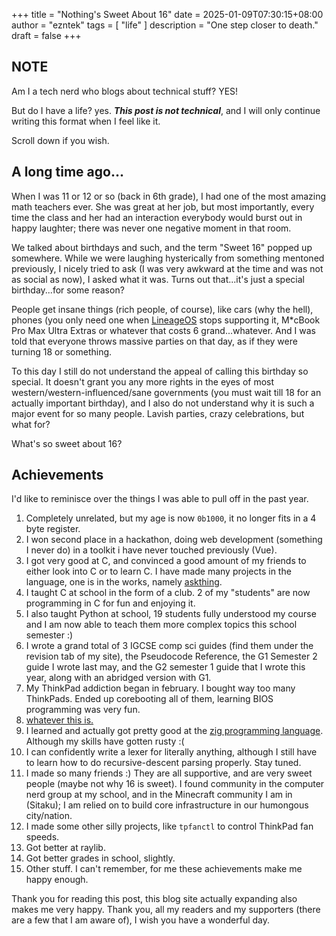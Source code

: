 +++
title = "Nothing's Sweet About 16"
date = 2025-01-09T07:30:15+08:00
author = "ezntek"
tags = [ "life" ]
description = "One step closer to death."
draft = false
+++

## NOTE

Am I a tech nerd who blogs about technical stuff? YES! 

But do I have a life? yes. ***This post is not technical***, and I will only continue writing this format when I feel like it.

Scroll down if you wish.

## A long time ago...

When I was 11 or 12 or so (back in 6th grade), I had one of the most amazing math teachers ever. She was great at her job, but most importantly, every time the class and her had an interaction everybody would burst out in happy laughter; there was never one negative moment in that room. 

We talked about birthdays and such, and the term "Sweet 16" popped up somewhere. While we were laughing hysterically from something mentoned previously, I nicely tried to ask (I was very awkward at the time and was not as social as now), I asked what it was. Turns out that...it's just a special birthday...for some reason?

People get insane things (rich people, of course), like cars (why the hell), phones (you only need one when [LineageOS](https://lineageos.org) stops supporting it, M\*cBook Pro Max Ultra Extras or whatever that costs 6 grand...whatever. And I was told that everyone throws massive parties on that day, as if they were turning 18 or something.

To this day I still do not understand the appeal of calling this birthday so special. It doesn't grant you any more rights in the eyes of most western/western-influenced/sane governments (you must wait till 18 for an actually important birthday), and I also do not understand why it is such a major event for so many people. Lavish parties, crazy celebrations, but what for?

What's so sweet about 16?

## Achievements

I'd like to reminisce over the things I was able to pull off in the past year.

1. Completely unrelated, but my age is now `0b1000`, it no longer fits in a 4 byte register.
2. I won second place in a hackathon, doing web development (something I never do) in a toolkit i have never touched previously (Vue).
3. I got very good at C, and convinced a good amount of my friends to either look into C or to learn C. I have made many projects in the language, one is in the works, namely [askthing](https://github.com/ezntek/askthing).
4. I taught C at school in the form of a club. 2 of my "students" are now programming in C for fun and enjoying it.
5. I also taught Python at school, 19 students fully understood my course and I am now able to teach them more complex topics this school semester :)
6. I wrote a grand total of 3 IGCSE comp sci guides (find them under the revision tab of my site), the Pseudocode Reference, the G1 Semester 2 guide I wrote last may, and the G2 semester 1 guide that I wrote this year, along with an abridged version with G1.
7. My ThinkPad addiction began in february. I bought way too many ThinkPads. Ended up corebooting all of them, learning BIOS programming was very fun.
8. [whatever this is.](https://libreboot.org/contrib.html#eason-aka-ezntek)
9. I learned and actually got pretty good at the [zig programming language](https://ziglang.org). Although my skills have gotten rusty :(
10. I can confidently write a lexer for literally anything, although I still have to learn how to do recursive-descent parsing properly. Stay tuned.
11. I made so many friends :) They are all supportive, and are very sweet people (maybe not why 16 is sweet). I found community in the computer nerd group at my school, and in the Minecraft community I am in (Sitaku); I am relied on to build core infrastructure in our humongous city/nation.
12. I made some other silly projects, like `tpfanctl` to control ThinkPad fan speeds.
13. Got better at raylib.
14. Got better grades in school, slightly.
15. Other stuff. I can't remember, for me these achievements make me happy enough.

Thank you for reading this post, this blog site actually expanding also makes me very happy. Thank you, all my readers and my supporters (there are a few that I am aware of), I wish you have a wonderful day.

<script src="https://utteranc.es/client.js"
        repo="ezntek/ezntek.github.io"
        issue-term="title"
        label="comments"
        theme="github-dark"
        crossorigin="anonymous"
        async>
</script>
